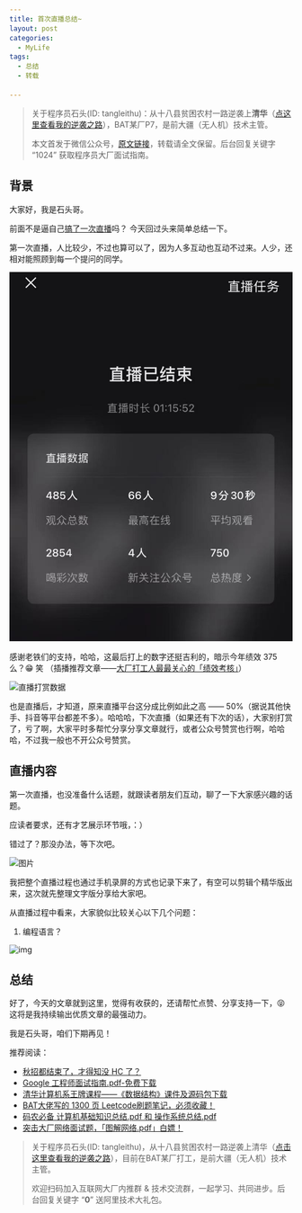 ```yaml
---
title: 首次直播总结~
layout: post
categories:
  - MyLife
tags:
  - 总结
  - 转载

---
```


> 关于程序员石头(ID: tangleithu)：从十八县贫困农村一路逆袭上**清华**（[点这里查看我的逆袭之路](https://mp.weixin.qq.com/s/G3i7qWK1MPvJ-BfUxfOycQ)），BAT某厂P7，是前大疆（无人机）技术主管。
>
> 本文首发于微信公众号，[原文链接]()，转载请全文保留。后台回复关键字 “1024” 获取程序员大厂面试指南。

## 背景

大家好，我是石头哥。 

前面不是逼自己[搞了一次直播](https://mp.weixin.qq.com/s?__biz=MzI3OTUzMzcwNw==&mid=2247500093&idx=1&sn=f08c26cc00c637967d9924435b9424ee&chksm=eb44c0d9dc3349cf5b59b1d3d7b7de515825991938b96836e348c6615b1709088057fc27fc84&token=1931883326&lang=zh_CN#rd)吗？ 今天回过头来简单总结一下。

第一次直播，人比较少，不过也算可以了，因为人多互动也互动不过来。人少，还相对能照顾到每一个提问的同学。

![直播数据概览](/resources/first-live-broadcast-summary/1.jpeg)



感谢老铁们的支持，哈哈，这最后打上的数字还挺吉利的，暗示今年绩效 375 么？😁 笑 （插播推荐文章——[大厂打工人最最关心的「绩效考核」](https://mp.weixin.qq.com/s?__biz=MzI3OTUzMzcwNw==&mid=2247498092&idx=1&sn=e6d02c7d329cc038344e7a4c71225532&chksm=eb44f888dc33719ee1915473d75b354a873d6121f12f7c9f70a4e1f02883f0a33ea47ed460b4&token=1931883326&lang=zh_CN#rd)）



![直播打赏数据](/Users/tanglei/github/hexo.tanglei.name/resources/first-live-broadcast-summary/2.jpeg)

也是直播后，才知道，原来直播平台这分成比例如此之高 —— 50%（据说其他快手、抖音等平台都差不多）。哈哈哈，下次直播（如果还有下次的话），大家别打赏了，亏了啊，大家平时多帮忙分享分享文章就行，或者公众号赞赏也行啊，哈哈哈，不过我一般也不开公众号赞赏。



## 直播内容 

第一次直播，也没准备什么话题，就跟读者朋友们互动，聊了一下大家感兴趣的话题。

应读者要求，还有才艺展示环节哦，：）

错过了？那没办法，等下次吧。

![图片](/Users/tanglei/github/hexo.tanglei.name/resources/first-live-broadcast-summary/640-20220405234819369.png)

我把整个直播过程也通过手机录屏的方式也记录下来了，有空可以剪辑个精华版出来，这次就先整理文字版分享给大家吧。 

从直播过程中看来，大家貌似比较关心以下几个问题：

1. 编程语言？



![img](/Users/tanglei/github/hexo.tanglei.name/resources/first-live-broadcast-summary/3.jpeg)

## 总结

好了，今天的文章就到这里，觉得有收获的，还请帮忙点赞、分享支持一下，😝这将是我持续输出优质文章的最强动力。

我是石头哥，咱们下期再见！

推荐阅读：

- [秋招都结束了，才得知没 HC 了？](https://mp.weixin.qq.com/s/C3Smy6ldOhYJU14EztGhkQ)
- [Google 工程师面试指南.pdf-免费下载](https://mp.weixin.qq.com/s/OGJhxM7FdeoIkAL2-uUI_Q)
- [清华计算机系王牌课程——《数据结构》课件及源码包下载](https://mp.weixin.qq.com/s/iRcyW1dEeCxleTfOTyr2Lw)
- [BAT大佬写的 1300 页 Leetcode刷题笔记，必须收藏！](https://mp.weixin.qq.com/s/7T9R9kFXke986vSoPNzC8g)
- [码农必备 计算机基础知识总结.pdf 和 操作系统总结.pdf](https://mp.weixin.qq.com/s/DIVTVtChtd287ezWfriBYA)
- [突击大厂网络面试题，「图解网络.pdf」白嫖！](https://mp.weixin.qq.com/s/rqTnQH_TTmgmbPm3qV-62Q)

> 关于程序员石头(ID: tangleithu)，从十八县贫困农村一路逆袭上清华（[点击这里查看我的逆袭之路](https://mp.weixin.qq.com/s/G3i7qWK1MPvJ-BfUxfOycQ)），目前在BAT某厂打工，是前大疆（无人机）技术主管。
>
> 欢迎扫码加入互联网大厂内推群 & 技术交流群，一起学习、共同进步。后台回复关键字 “**0**” 送阿里技术大礼包。

